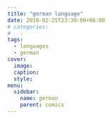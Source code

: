 ```yaml
---
title: "german language"
date: 2018-02-25T23:30:00+06:00
# categories:
#   -
tags:
  - languages
  - german
cover:
  image:
  caption:
  style:
menu:
  sidebar:
    name: german
    parent: comics
---
```

